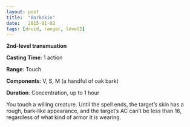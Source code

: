 ```yaml
---
layout: post
title:  "Barkskin"
date:   2015-01-02
tags: [druid, ranger, level2]
---
```


**2nd-level transmuation**

**Casting Time**: 1 action

**Range**: Touch

**Components**: V, S, M (a handful of oak bark)

**Duration**: Concentration, up to 1 hour

You touch a willing creature. Until the spell ends, the target’s skin has a rough, bark-like appearance, and the target’s AC can’t be less than 16, regardless of what kind of armor it is wearing.

